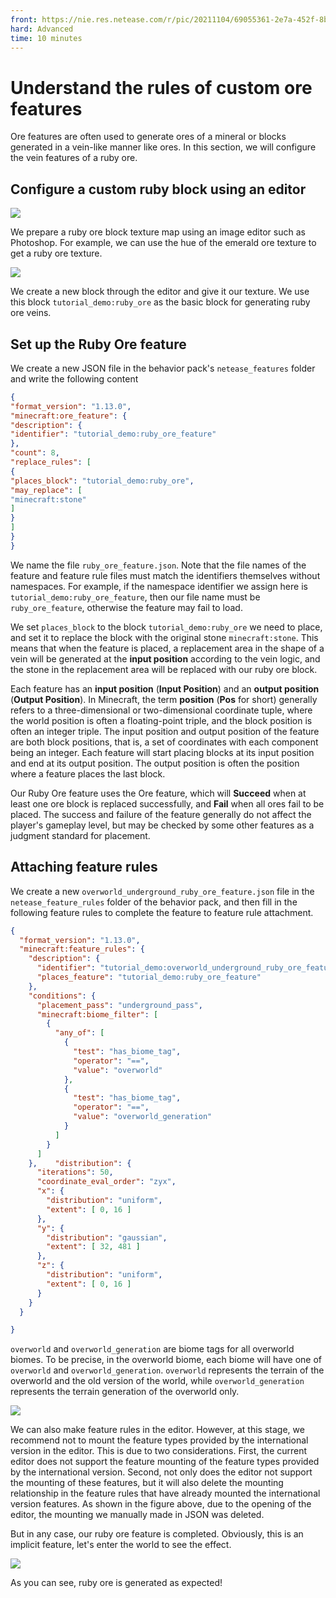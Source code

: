 ```yaml
--- 
front: https://nie.res.netease.com/r/pic/20211104/69055361-2e7a-452f-8b1a-f23e1262a03a.jpg 
hard: Advanced 
time: 10 minutes 
--- 
```

# Understand the rules of custom ore features 

Ore features are often used to generate ores of a mineral or blocks generated in a vein-like manner like ores. In this section, we will configure the vein features of a ruby ore. 

## Configure a custom ruby block using an editor 

![](./images/16.3_ruby.png) 

We prepare a ruby ore block texture map using an image editor such as Photoshop. For example, we can use the hue of the emerald ore texture to get a ruby ore texture. 

![](./images/16.3_ruby_block.png) 

We create a new block through the editor and give it our texture. We use this block `tutorial_demo:ruby_ore` as the basic block for generating ruby ore veins. 

## Set up the Ruby Ore feature 

We create a new JSON file in the behavior pack's `netease_features` folder and write the following content 

```json 
{ 
"format_version": "1.13.0", 
"minecraft:ore_feature": { 
"description": { 
"identifier": "tutorial_demo:ruby_ore_feature" 
}, 
"count": 8, 
"replace_rules": [ 
{ 
"places_block": "tutorial_demo:ruby_ore", 
"may_replace": [ 
"minecraft:stone" 
] 
} 
] 
} 
} 
``` 

We name the file `ruby_ore_feature.json`. Note that the file names of the feature and feature rule files must match the identifiers themselves without namespaces. For example, if the namespace identifier we assign here is `tutorial_demo:ruby_ore_feature`, then our file name must be `ruby_ore_feature`, otherwise the feature may fail to load. 

We set `places_block` to the block `tutorial_demo:ruby_ore` we need to place, and set it to replace the block with the original stone `minecraft:stone`. This means that when the feature is placed, a replacement area in the shape of a vein will be generated at the **input position** according to the vein logic, and the stone in the replacement area will be replaced with our ruby ore block. 

Each feature has an **input position** (**Input Position**) and an **output position** (**Output Position**). In Minecraft, the term **position** (**Pos** for short) generally refers to a three-dimensional or two-dimensional coordinate tuple, where the world position is often a floating-point triple, and the block position is often an integer triple. The input position and output position of the feature are both block positions, that is, a set of coordinates with each component being an integer. Each feature will start placing blocks at its input position and end at its output position. The output position is often the position where a feature places the last block. 


Our Ruby Ore feature uses the Ore feature, which will **Succeed** when at least one ore block is replaced successfully, and **Fail** when all ores fail to be placed. The success and failure of the feature generally do not affect the player's gameplay level, but may be checked by some other features as a judgment standard for placement. 

## Attaching feature rules 

We create a new `overworld_underground_ruby_ore_feature.json` file in the `netease_feature_rules` folder of the behavior pack, and then fill in the following feature rules to complete the feature to feature rule attachment. 

```json
{
  "format_version": "1.13.0",
  "minecraft:feature_rules": {
    "description": {
      "identifier": "tutorial_demo:overworld_underground_ruby_ore_feature",
      "places_feature": "tutorial_demo:ruby_ore_feature"
    },
    "conditions": {
      "placement_pass": "underground_pass",
      "minecraft:biome_filter": [
        {
          "any_of": [
            {
              "test": "has_biome_tag",
              "operator": "==",
              "value": "overworld"
            },
            {
              "test": "has_biome_tag",
              "operator": "==",
              "value": "overworld_generation"
            }
          ]
        }
      ]
    },    "distribution": {
      "iterations": 50,
      "coordinate_eval_order": "zyx",
      "x": {
        "distribution": "uniform",
        "extent": [ 0, 16 ]
      },
      "y": {
        "distribution": "gaussian",
        "extent": [ 32, 481 ]
      },
      "z": {
        "distribution": "uniform",
        "extent": [ 0, 16 ]
      }
    }
  }

} 

``` 

`overworld` and `overworld_generation` are biome tags for all overworld biomes. To be precise, in the overworld biome, each biome will have one of `overworld` and `overworld_generation`. `overworld` represents the terrain of the overworld and the old version of the world, while `overworld_generation` represents the terrain generation of the overworld only. 

![](./images/16.3_ruby_feature.png) 

We can also make feature rules in the editor. However, at this stage, we recommend not to mount the feature types provided by the international version in the editor. This is due to two considerations. First, the current editor does not support the feature mounting of the feature types provided by the international version. Second, not only does the editor not support the mounting of these features, but it will also delete the mounting relationship in the feature rules that have already mounted the international version features. As shown in the figure above, due to the opening of the editor, the mounting we manually made in JSON was deleted. 

But in any case, our ruby ore feature is completed. Obviously, this is an implicit feature, let's enter the world to see the effect. 

![](./images/16.3_ruby_feature_in-game.png) 

As you can see, ruby ore is generated as expected!
